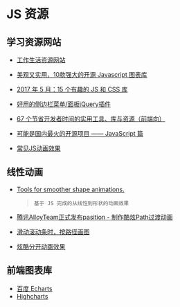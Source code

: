 # JS 资源

## 学习资源网站

* [工作生活资源网站](http://www.suchso.com/)

* [美观又实用，10款强大的开源 Javascript 图表库](https://my.oschina.net/editorial-story/blog/844876)
* [2017 年 5 月：15 个有趣的 JS 和 CSS 库](https://zhuanlan.zhihu.com/p/26771146d)
* [好用的侧边栏菜单/面板jQuery插件](http://www.shejidaren.com/slider-menu-jquery-plugins.html)
* [67 个节省开发者时间的实用工具、库与资源（前端向）](https://zhuanlan.zhihu.com/p/29388576)
* [可能是国内最火的开源项目 —— JavaScript 篇](https://my.oschina.net/editorial-story/blog/1545738)

* [常见JS动画效果](https://my.oschina.net/sichunchen/blog/1544549)

## 线性动画

* [Tools for smoother shape animations.](https://github.com/veltman/flubber)<br/>
  >`基于 JS 完成的从线性到形状的动画效果`
* [腾讯AlloyTeam正式发布pasition - 制作酷炫Path过渡动画](https://github.com/AlloyTeam/pasition)

* [滑动滚动条时，按路径画图](http://prinzhorn.github.io/skrollr/examples/path.html)

* [炫酷分开动画效果](http://everylastdrop.co.uk/)

## 前端图表库

* [百度 Echarts](https://echarts.baidu.com)
* [Highcharts](https://www.highcharts.com/)
